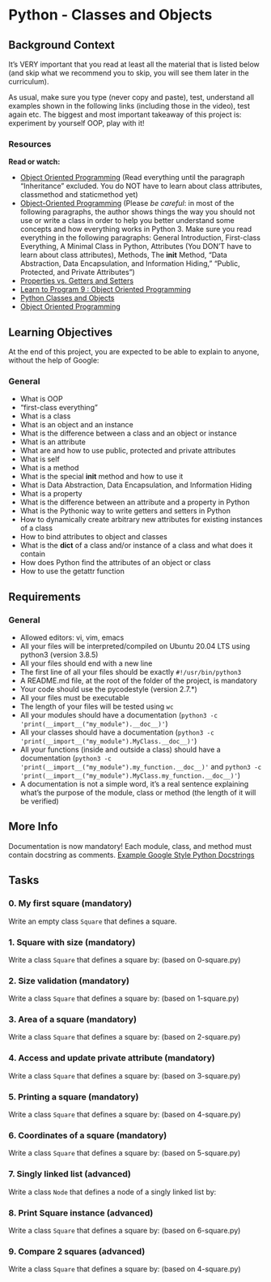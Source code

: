 # Python - Classes and Objects

## Background Context
It’s VERY important that you read at least all the material that is listed below (and skip what we recommend you to skip, you will see them later in the curriculum).

As usual, make sure you type (never copy and paste), test, understand all examples shown in the following links (including those in the video), test again etc. The biggest and most important takeaway of this project is: experiment by yourself OOP, play with it!

### Resources
**Read or watch:**
- [Object Oriented Programming](https://python.swaroopch.com/oop.html) (Read everything until the paragraph “Inheritance” excluded. You do NOT have to learn about class attributes, classmethod and staticmethod yet)
- [Object-Oriented Programming](https://www.digitalocean.com/community/tutorial_series/object-oriented-programming-in-python-3) (Please *be careful*: in most of the following paragraphs, the author shows things the way you should not use or write a class in order to help you better understand some concepts and how everything works in Python 3. Make sure you read everything in the following paragraphs: General Introduction, First-class Everything, A Minimal Class in Python, Attributes (You DON’T have to learn about class attributes), Methods, The __init__ Method, “Data Abstraction, Data Encapsulation, and Information Hiding,” “Public, Protected, and Private Attributes”)
- [Properties vs. Getters and Setters](https://www.python-course.eu/python3_properties.php)
- [Learn to Program 9 : Object Oriented Programming](https://www.youtube.com/watch?v=ZDa-Z5JzLYM)
- [Python Classes and Objects](https://realpython.com/python3-object-oriented-programming/)
- [Object Oriented Programming](https://www.learnpython.org/en/Object_Oriented_Programming)

## Learning Objectives
At the end of this project, you are expected to be able to explain to anyone, without the help of Google:

### General
- What is OOP
- “first-class everything”
- What is a class
- What is an object and an instance
- What is the difference between a class and an object or instance
- What is an attribute
- What are and how to use public, protected and private attributes
- What is self
- What is a method
- What is the special __init__ method and how to use it
- What is Data Abstraction, Data Encapsulation, and Information Hiding
- What is a property
- What is the difference between an attribute and a property in Python
- What is the Pythonic way to write getters and setters in Python
- How to dynamically create arbitrary new attributes for existing instances of a class
- How to bind attributes to object and classes
- What is the __dict__ of a class and/or instance of a class and what does it contain
- How does Python find the attributes of an object or class
- How to use the getattr function

## Requirements
### General
- Allowed editors: vi, vim, emacs
- All your files will be interpreted/compiled on Ubuntu 20.04 LTS using python3 (version 3.8.5)
- All your files should end with a new line
- The first line of all your files should be exactly `#!/usr/bin/python3`
- A README.md file, at the root of the folder of the project, is mandatory
- Your code should use the pycodestyle (version 2.7.*)
- All your files must be executable
- The length of your files will be tested using `wc`
- All your modules should have a documentation (`python3 -c 'print(__import__("my_module").__doc__)'`)
- All your classes should have a documentation (`python3 -c 'print(__import__("my_module").MyClass.__doc__)'`)
- All your functions (inside and outside a class) should have a documentation (`python3 -c 'print(__import__("my_module").my_function.__doc__)'` and `python3 -c 'print(__import__("my_module").MyClass.my_function.__doc__)'`)
- A documentation is not a simple word, it’s a real sentence explaining what’s the purpose of the module, class or method (the length of it will be verified)

## More Info
Documentation is now mandatory! Each module, class, and method must contain docstring as comments. [Example Google Style Python Docstrings](https://sphinxcontrib-napoleon.readthedocs.io/en/latest/example_google.html)

## Tasks
### 0. My first square (mandatory)
Write an empty class `Square` that defines a square.

### 1. Square with size (mandatory)
Write a class `Square` that defines a square by: (based on 0-square.py)

### 2. Size validation (mandatory)
Write a class `Square` that defines a square by: (based on 1-square.py)

### 3. Area of a square (mandatory)
Write a class `Square` that defines a square by: (based on 2-square.py)

### 4. Access and update private attribute (mandatory)
Write a class `Square` that defines a square by: (based on 3-square.py)

### 5. Printing a square (mandatory)
Write a class `Square` that defines a square by: (based on 4-square.py)

### 6. Coordinates of a square (mandatory)
Write a class `Square` that defines a square by: (based on 5-square.py)

### 7. Singly linked list (advanced)
Write a class `Node` that defines a node of a singly linked list by:

### 8. Print Square instance (advanced)
Write a class `Square` that defines a square by: (based on 6-square.py)

### 9. Compare 2 squares (advanced)
Write a class `Square` that defines a square by: (based on 4-square.py)